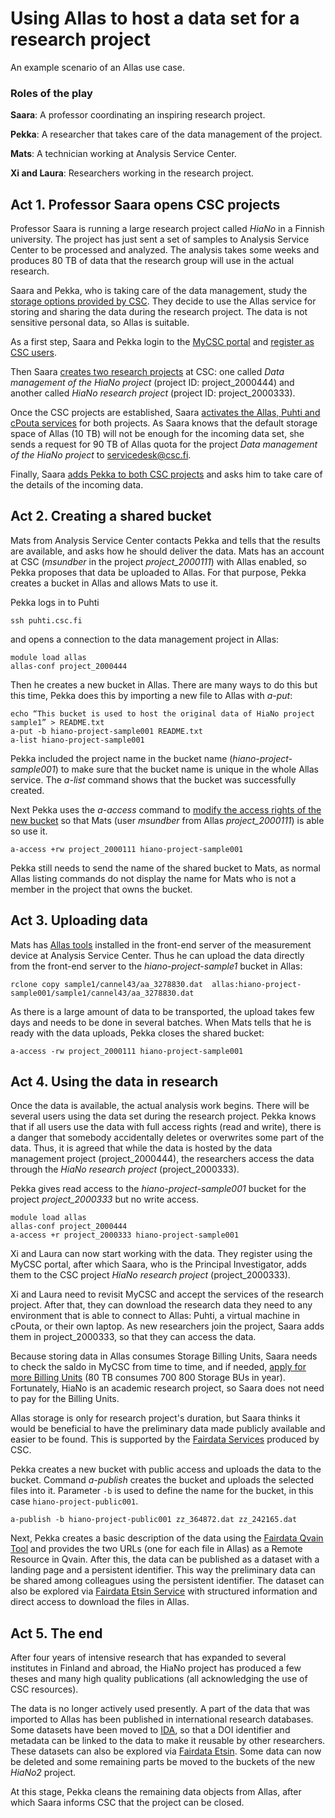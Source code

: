 # Using Allas to host a data set for a research project #

An example scenario of an Allas use case.

### Roles of the play ###

**Saara**:   A professor coordinating an inspiring research project.

**Pekka**:  A researcher that takes care of the data management of the project.

**Mats**:    A technician working at Analysis Service Center.

**Xi and Laura**:   Researchers working in the research project. 
 

## Act 1. Professor Saara opens CSC projects ##

Professor Saara is running a large research project called _HiaNo_ in a Finnish university. 
The project has just sent a set of samples to Analysis Service Center to be processed and analyzed. 
The analysis takes some weeks and produces 80 TB of data that the research group will use in the actual research.

Saara and Pekka, who is taking care of the data management, study the [storage options provided by CSC](https://research.csc.fi/data-management). They decide to use the Allas service for storing and sharing the data during the research project. The data is not sensitive personal data, so Allas is suitable.

As a first step, Saara and Pekka login to the [MyCSC portal](https://my.csc.fi) and [register as CSC users](../../accounts/how-to-create-new-user-account.md).

Then Saara [creates two research projects](../../accounts/how-to-create-new-project.md) at CSC: one called _Data management of the HiaNo project_ (project ID: project_2000444) and another called _HiaNo research project_ (project ID: project_2000333).

Once the CSC projects are established, Saara [activates the Allas, Puhti and cPouta services](../../accounts/how-to-add-service-access-for-project.md) for both projects. As Saara knows that the default storage space of Allas (10 TB) will not be enough for the incoming data set, she sends a request for 90 TB of Allas quota for the project _Data management of the HiaNo project_ to servicedesk@csc.fi.

Finally, Saara [adds Pekka to both CSC projects](../../accounts/how-to-add-members-to-project.md) and asks him to take care of the details of the incoming data.  

## Act 2. Creating a shared bucket ##

Mats from Analysis Service Center contacts Pekka and tells that the results are available, and asks how he should deliver the data. Mats has an account at CSC (_msundber_ in the project _project_2000111_) with Allas enabled, so Pekka proposes that data be uploaded to Allas. For that purpose, Pekka creates a bucket in Allas and allows Mats to use it.

Pekka logs in to Puhti
```text
ssh puhti.csc.fi   
```
and opens a connection to the data management project in Allas:
```text
module load allas
allas-conf project_2000444
```
Then he creates a new bucket in Allas. There are many ways to do this but this time, Pekka does this by importing a new file to Allas with _a-put_:
```text
echo “This bucket is used to host the original data of HiaNo project sample1” > README.txt
a-put -b hiano-project-sample001 README.txt
a-list hiano-project-sample001 
```
Pekka included the project name in the bucket name (_hiano-project-sample001_) to make sure that the bucket name is unique in the whole Allas service. The _a-list_ command shows that the bucket was successfully created.

Next Pekka uses the _a-access_ command to [modify the access rights of the new bucket](./using_allas/swift_client.md#giving-another-project-read-and-write-access-to-a-bucket) so that Mats (user _msundber_ from Allas _project_2000111_) is able so use it.
```text
a-access +rw project_2000111 hiano-project-sample001
```
Pekka still needs to send the name of the shared bucket to Mats, as normal Allas listing commands do not display the name for Mats who is not a member in the project that owns the bucket.

## Act 3. Uploading data

Mats has [Allas tools](https://github.com/CSCfi/allas-cli-utils) installed in the front-end server of the measurement device at Analysis Service Center. Thus he can upload the data directly from the front-end server to the _hiano-project-sample1_ bucket in Allas:
```text
rclone copy sample1/cannel43/aa_3278830.dat  allas:hiano-project-sample001/sample1/cannel43/aa_3278830.dat
```
As there is a large amount of data to be transported, the upload takes few days and needs to be done in several batches. When Mats tells that he is ready with the data uploads, Pekka closes the shared bucket:
```text
a-access -rw project_2000111 hiano-project-sample001
```

## Act 4. Using the data in research ##

Once the data is available, the actual analysis work begins. There will be several users using the data set during the research project. Pekka knows that if all users use the data with full access rights (read and write), there is a danger that somebody accidentally deletes or overwrites some part of the data. Thus, it is agreed that while the data is hosted by the data management project (project_2000444), the researchers access the data through the _HiaNo research project_ (project_2000333).

Pekka gives read access to the _hiano-project-sample001_ bucket for the project _project_2000333_ but no write access.
```text
module load allas
allas-conf project_2000444
a-access +r project_2000333 hiano-project-sample001
```
Xi and Laura can now start working with the data. They register using the MyCSC portal, after which Saara, who is the Principal Investigator, adds them to the CSC project _HiaNo research project_ (project_2000333).

Xi and Laura need to revisit MyCSC and accept the services of the research project. After that, they can download the research data they need to any environment that is able to connect to Allas: Puhti, a virtual machine in cPouta, or their own laptop. As new researchers join the project, Saara adds them in project_2000333, so that they can access the data.

Because storing data in Allas consumes Storage Billing Units, Saara needs to check the saldo in MyCSC from time to time, and if needed, [apply for more Billing Units](../../accounts/how-to-apply-for-billing-units.md) (80 TB consumes 700 800 Storage BUs in year). Fortunately, HiaNo is an academic research project, so Saara does not need to pay for the Billing Units.

Allas storage is only for research project's duration, but Saara thinks it would be beneficial to have the preliminary data made publicly available and easier to be found. This is supported by the [Fairdata Services](https://www.fairdata.fi/en/) produced by CSC.

Pekka creates a new bucket with public access and uploads the data to the bucket. Command _a-publish_ creates the bucket and uploads the selected files into it. Parameter `-b` is used to define the name for the bucket, in this case `hiano-project-public001`.
```text
a-publish -b hiano-project-public001 zz_364872.dat zz_242165.dat
```
Next, Pekka creates a basic description of the data using the [Fairdata Qvain Tool](https://www.fairdata.fi/en/qvain/) and provides the two URLs (one for each file in Allas) as a Remote Resource in Qvain. After this, the data can be published as a dataset with a landing page and a persistent identifier. This way the preliminary data can be shared among colleagues using the persistent identifier. The dataset can also be explored via [Fairdata Etsin Service](https://www.fairdata.fi/en/etsin/) with structured information and direct access to download the files in Allas.


## Act 5. The end ##

After four years of intensive research that has expanded to several institutes in Finland and abroad, the HiaNo project has produced a few theses and many high quality publications (all acknowledging the use of CSC resources).  

The data is no longer actively used presently. A part of the data that was imported to Allas has been published in international research databases. Some datasets have been moved to [IDA](https://ida.fairdata.fi), so that a DOI identifier and metadata can be linked to the data to make it reusable by other researchers. These datasets can also be explored via [Fairdata Etsin](https://www.fairdata.fi/en/etsin/). Some data can now be deleted and some remaining parts be moved to the buckets of the new _HiaNo2_ project.

At this stage, Pekka cleans the remaining data objects from Allas, after which Saara informs CSC that the project can be closed.
